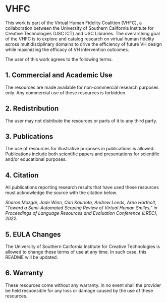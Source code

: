 # VHFC
This work is part of the Virtual Human Fidelity Coalition (VHFC), a collaboration between the University of Southern California Institute for Creative Technologies (USC ICT) and USC Libraries. The overarching goal of the VHFC is to explore and catalog research on virtual human fidelity across multidisciplinary domains to drive the efficiency of future VH design while maximizing the efficacy of VH intervention outcomes.

The user of this work agrees to the following terms.

## 1. Commercial and Academic Use
The resources are made available for non-commercial research purposes only. Any commercial use of these resources is forbidden.

## 2. Redistribution
The user may not distribute the resources or parts of it to any third party.

## 3. Publications
The use of resources for illustrative purposes in publications is allowed. Publications include both scientific papers and presentations for scientific and/or educational purposes. 

## 4. Citation
All publications reporting research results that have used these resources must acknowledge the source with the citation below.

*Sharon Mozgai, Jade Winn, Cari Kaurloto, Andrew Leeds, Arno Hartholt, "Toward a Semi-Automated Scoping Review of Virtual Human Smiles," in Proceedings of Language Resources and Evaluation Conference (LREC), 2022.*

## 5. EULA Changes
The University of Southern California Institute for Creative Technologies is allowed to change these terms of use at any time. In such case, this README will be updated.

## 6. Warranty
These resources come without any warranty. In no event shall the provider be held responsible for any loss or damage caused by the use of these resources.
